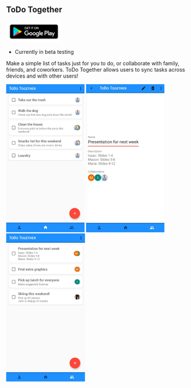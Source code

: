 ## ToDo Together

<a href="https://play.google.com/store/apps/details?id=com.mrashment.todotogether&noprocess"><img src="images/play_store_badge.png" width="150" /></a> 

* Currently in beta testing

Make a simple list of tasks just for you to do, or collaborate with family, friends, and coworkers. ToDo Together allows users to sync tasks across devices and with other users! 

<img src="images/Screenshot_home_ToDo%20Together_cropped.jpg" height ="400" /> <img src="images/Screenshot_details_ToDo%20Together_cropped.jpg" height ="400" /> <img src="images/Screenshot_collabs_ToDo%20Together_cropped.jpg" height ="400" />
